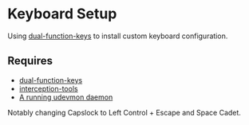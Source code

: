 # Keyboard Setup

Using [dual-function-keys](https://gitlab.com/interception/linux/plugins/dual-function-keys/)
to install custom keyboard configuration.

## Requires

* [dual-function-keys](https://gitlab.com/interception/linux/plugins/dual-function-keys/)
* [interception-tools](https://gitlab.com/interception/linux/tools)
* [A running udevmon daemon](https://gitlab.com/interception/linux/tools#execution)

Notably changing Capslock to Left Control + Escape and Space Cadet.

